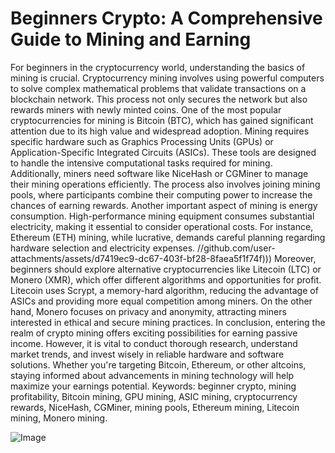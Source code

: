 # Beginners Crypto: A Comprehensive Guide to Mining and Earning
For beginners in the cryptocurrency world, understanding the basics of mining is crucial. Cryptocurrency mining involves using powerful computers to solve complex mathematical problems that validate transactions on a blockchain network. This process not only secures the network but also rewards miners with newly minted coins. One of the most popular cryptocurrencies for mining is Bitcoin (BTC), which has gained significant attention due to its high value and widespread adoption.
Mining requires specific hardware such as Graphics Processing Units (GPUs) or Application-Specific Integrated Circuits (ASICs). These tools are designed to handle the intensive computational tasks required for mining. Additionally, miners need software like NiceHash or CGMiner to manage their mining operations efficiently. The process also involves joining mining pools, where participants combine their computing power to increase the chances of earning rewards.
Another important aspect of mining is energy consumption. High-performance mining equipment consumes substantial electricity, making it essential to consider operational costs. For instance, Ethereum (ETH) mining, while lucrative, demands careful planning regarding hardware selection and electricity expenses. 
 //github.com/user-attachments/assets/d7419ec9-dc67-403f-bf28-8faea5f1f74f)))
Moreover, beginners should explore alternative cryptocurrencies like Litecoin (LTC) or Monero (XMR), which offer different algorithms and opportunities for profit. Litecoin uses Scrypt, a memory-hard algorithm, reducing the advantage of ASICs and providing more equal competition among miners. On the other hand, Monero focuses on privacy and anonymity, attracting miners interested in ethical and secure mining practices.
In conclusion, entering the realm of crypto mining offers exciting possibilities for earning passive income. However, it is vital to conduct thorough research, understand market trends, and invest wisely in reliable hardware and software solutions. Whether you're targeting Bitcoin, Ethereum, or other altcoins, staying informed about advancements in mining technology will help maximize your earnings potential. 
Keywords: beginner crypto, mining profitability, Bitcoin mining, GPU mining, ASIC mining, cryptocurrency rewards, NiceHash, CGMiner, mining pools, Ethereum mining, Litecoin mining, Monero mining.

![Image](https://github.com/user-attachments/assets/d7419ec9-dc67-403f-bf28-8faea5f1f74f)
